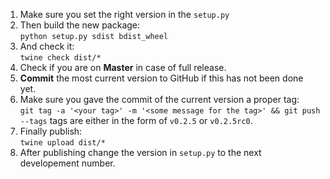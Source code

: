1. Make sure you set the right version in the `setup.py`
2. Then build the new package:\
`python setup.py sdist bdist_wheel`
3. And check it:\
`twine check dist/*`
4. Check if you are on **Master** in case of full release.
5. **Commit** the most current version to GitHub if this has not been done yet.
6. Make sure you gave the commit of the current version a proper tag:\
`git tag -a '<your tag>' -m '<some message for the tag>' && git push --tags`
tags are either in the form of `v0.2.5` or `v0.2.5rc0`.
7. Finally publish:\
`twine upload dist/*`
8. After publishing change the version in `setup.py` to the next developement number.